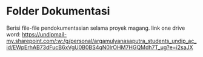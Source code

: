 # Folder Dokumentasi
Berisi file-file pendokumentasian selama proyek magang.
link one drive word: https://undipmail-my.sharepoint.com/:w:/g/personal/argamulyanasaputra_students_undip_ac_id/EWpErhAB73dFucB6xVgU0B0BS4qN0lrOHM7HGQMdh7T_ug?e=i2saJX
